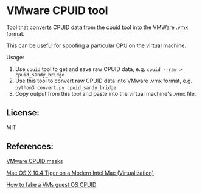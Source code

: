 # VMware CPUID tool

Tool that converts CPUID data from the [cpuid tool](http://www.etallen.com/cpuid.html) into
the VMWare .vmx format.

This can be useful for spoofing a particular CPU on the virtual machine.

Usage:
  1. Use `cpuid` tool to get and save raw CPUID data, e.g. `cpuid --raw > cpuid_sandy_bridge`
  2. Use this tool to convert raw CPUID data into VMware .vmx format, e.g.
     `python3 convert.py cpuid_sandy_bridge`
  3. Copy output from this tool and paste into the virtual machine's .vmx file.

## License:
MIT

## References:
[VMware CPUID masks](https://news.ycombinator.com/item?id=14084148)

[Mac OS X 10.4 Tiger on a Modern Intel Mac (Virtualization)](https://forums.macrumors.com/threads/mac-os-x-10-4-tiger-on-a-modern-intel-mac-virtualization.2162582/)

[How to fake a VMs guest OS CPUID](https://web.archive.org/web/20220924202501/http://vknowledge.net/2014/04/17/how-to-fake-a-vms-guest-os-cpuid/)
